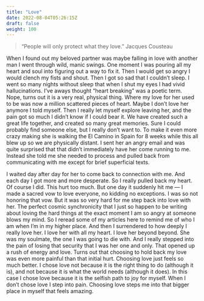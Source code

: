 ```yaml
---
title: "Love"
date: 2022-08-04T05:26:15Z
draft: false
weight: 100
---
```

> “People will only protect what they love.”
 Jacques Cousteau

When I found out my beloved partner was maybe falling in love with another man I went through wild, manic swings. One moment I was pouring all my heart and soul into figuring out a way to fix it. Then I would get so angry I would clench my fists and shout. Then I got so sad that I couldn’t sleep. I went so many nights without sleep that when I shut my eyes I had vivid hallucinations. I’ve aways thought “heart breaking” was a poetic term. Nope, turns out it is a very real, physical thing. Where my love for her used to be was now a million scattered pieces of heart. Maybe I don’t love her anymore I told myself. Then I really let myself explore leaving her, and the pain got so much I didn’t know if I could bear it. We have created such a great life together, and created so many great memories. Sure I could probably find someone else, but I really don’t want to. To make it even more crazy making she is walking the El Camino in Spain for 8 weeks while this all blew up so we are physically distant. I sent her an angry email and was quite surprised that that didn’t immediately have her come running to me. Instead she told me she needed to process and pulled back from communicating with me except for brief superficial texts.

I waited day after day for her to come back to connection with me. And each day I got more and more desperate.  So I really pulled back my heart. Of course I did. This hurt too much.  But one day it suddenly hit me — I made a sacred vow to love everyone, no kidding no exceptions. I was so not honoring that vow. But it was so very hard for me step back into love with her. The perfect cosmic synchronicity that I just so happen to be writing about loving the hard things at the exact moment I am so angry at someone blows my mind. So I reread some of my articles here to remind me of who I am when I’m in my higher place.  And then I surrendered to how deeply I really love her. I love her with all my heart. I love her beyond beyond. She was my soulmate, the one I was going to die with. And I really stepped into the pain of losing that security that I was her one and only.  That opened up a rush of energy and love. Turns out that choosing to hold back my love was even more painful than that initial hurt. Choosing love just feels so much better. I chose love not because it is the right thing to do (although it is), and not because it is what the world needs (although it does). In this case I chose love because it is the selfish path to joy for myself. When I don’t chose love I step into pain. Choosing love steps me into that bigger place in myself that feels amazing. 